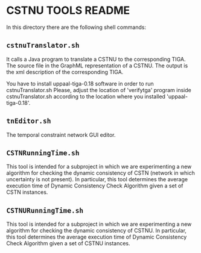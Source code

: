 # CSTNU TOOLS README

In this directory there are the following shell commands:

## `cstnuTranslator.sh`
It calls a Java program to translate a CSTNU to the corresponding TIGA.
The source file in the GraphML representation of a CSTNU.
The output is the xml description of the corresponding TIGA.

You have to install uppaal-tiga-0.18 software in order to run cstnuTranslator.sh
Please, adjust the location of 'verifytga' program inside cstnuTranslator.sh according to the location where you installed 'uppaal-tiga-0.18'.

## `tnEditor.sh`
The temporal constraint network GUI editor.

## `CSTNRunningTime.sh`
This tool is intended for a subproject in which we are experimenting a new algorithm for checking the dynamic consistency of CSTN
(network in which uncertainty is not present).
In particular, this tool determines the average execution time of Dynamic Consistency Check Algorithm given a set of CSTN instances.

## `CSTNURunningTime.sh`
This tool is intended for a subproject in which we are experimenting a new algorithm for checking the dynamic consistency of CSTNU.
In particular, this tool determines the average execution time of Dynamic Consistency Check Algorithm given a set of CSTNU instances.